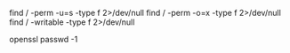 find / -perm -u=s -type f 2>/dev/null
find / -perm -o=x -type f 2>/dev/null
find / -writable -type f 2>/dev/null

openssl passwd -1


